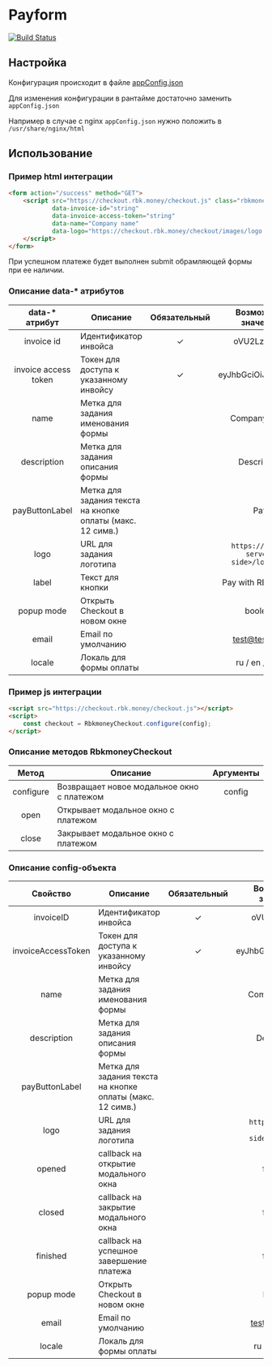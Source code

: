 # Payform
[![Build Status](http://ci.rbkmoney.com/buildStatus/icon?job=rbkmoney_private/payform/master)](http://ci.rbkmoney.com/job/rbkmoney_private/job/payform/job/master)

## Настройка
Конфигурация происходит в файле [appConfig.json](/src/appConfig.json)

Для изменения конфигурации в рантайме достаточно заменить `appConfig.json`

Например в случае с nginx `appConfig.json` нужно положить в `/usr/share/nginx/html`

## Использование
### Пример html интеграции
```html
<form action="/success" method="GET">
    <script src="https://checkout.rbk.money/checkout.js" class="rbkmoney-checkout"
            data-invoice-id="string"
            data-invoice-access-token="string"
            data-name="Company name"
            data-logo="https://checkout.rbk.money/checkout/images/logo.png">
    </script>
</form>
```

При успешном платеже будет выполнен submit обрамляющей формы при ее наличии.
### Описание data-* атрибутов
| data-* атрибут           | Описание                                                  | Обязательный | Возможные значения                    |
| :----------------------: | --------------------------------------------------------- | :-----------:| :------------------------------------:|
| invoice id               | Идентификатор инвойса                                     | ✓            | oVU2LzUCbQ                            |
| invoice access token     | Токен для доступа к указанному инвойсу                    | ✓            | eyJhbGciOiJSUzI1N...                  |
| name                     | Метка для задания именования формы                        |              | Company name                          |
| description              | Метка для задания описания формы                          |              | Description                           |
| payButtonLabel           | Метка для задания текста на кнопке оплаты (макс. 12 симв.)|              | Pay                                   |
| logo                     | URL для задания логотипа                                  |              | `https://<your-server-side>/logo.png` |
| label                    | Текст для кнопки                                          |              | Pay with RBKmoney                     |
| popup mode               | Открыть Checkout в новом окне                             |              | boolean                               |
| email                    | Email по умолчанию                                        |              | test@test.com                         |
| locale                   | Локаль для формы оплаты                                   |              | ru / en / auto                        |

### Пример js интеграции
```html
<script src="https://checkout.rbk.money/checkout.js"></script>
<script>
    const checkout = RbkmoneyCheckout.configure(config);
</script>
```
### Описание методов RbkmoneyCheckout
| Метод                    | Описание                                              | Аргументы                 |
| :----------------------: | ----------------------------------------------------- | :------------------------:|
| configure                | Возвращает новое модальное окно с платежом            | config                    |
| open                     | Открывает модальное окно с платежом                   |                           |
| close                    | Закрывает модальное окно с платежом                   |                           |

### Описание config-объекта
| Свойство                 | Описание                                                  | Обязательный | Возможные значения                    |
| :----------------------: | --------------------------------------------------------- | :-----------:| :------------------------------------:|
| invoiceID                | Идентификатор инвойса                                     | ✓            | oVU2LzUCbQ                            |
| invoiceAccessToken       | Токен для доступа к указанному инвойсу                    | ✓            | eyJhbGciOiJSUzI1N...                  |
| name                     | Метка для задания именования формы                        |              | Company name                          |
| description              | Метка для задания описания формы                          |              | Description                           |
| payButtonLabel           | Метка для задания текста на кнопке оплаты (макс. 12 симв.)|              | Pay                                   |
| logo                     | URL для задания логотипа                                  |              | `https://<your-server-side>/logo.png` |
| opened                   | callback на открытие модального окна                      |              | function                              |
| closed                   | callback на закрытие модального окна                      |              | function                              |
| finished                 | callback на успешное завершение платежа                   |              | function                              |
| popup mode               | Открыть Checkout в новом окне                             |              | boolean                               |
| email                    | Email по умолчанию                                        |              | test@test.com                         |
| locale                   | Локаль для формы оплаты                                   |              | ru / en / auto                        |
